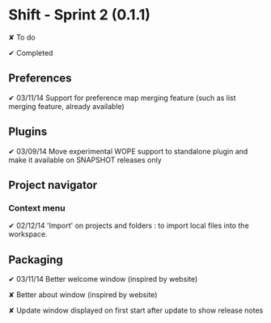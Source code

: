
# Shift - Sprint 2 (0.1.1)

<t>✘</t> To do

<d>✔</d> Completed

## Preferences

<d>✔ 03/11/14</d> Support for preference map merging feature (such as list merging feature, already available)

## Plugins

<d>✔ 03/09/14</d> Move experimental WOPE support to standalone plugin and make it available on SNAPSHOT releases only

## Project navigator

### Context menu  

<d>✔ 02/12/14</d> 'Import' on projects and folders : to import local files into the workspace.

## Packaging

<d>✔ 03/11/14</d> Better welcome window (inspired by website)

<t>✘</t> Better about window (inspired by website)

<t>✘</t> Update window displayed on first start after update to show release notes
